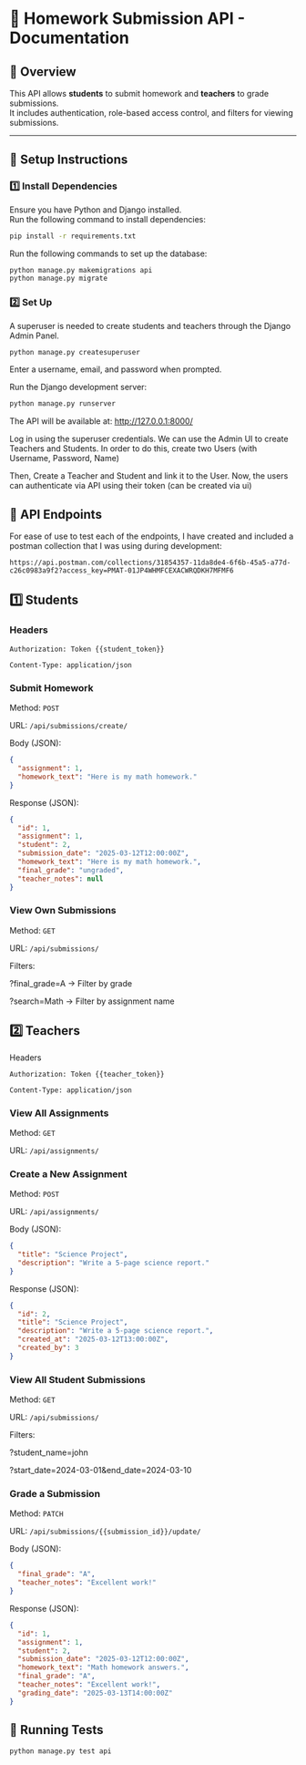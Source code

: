 # 📘 Homework Submission API - Documentation

## 📌 Overview

This API allows **students** to submit homework and **teachers** to grade submissions.  
It includes authentication, role-based access control, and filters for viewing submissions.

---

## 🚀 Setup Instructions

### **1️⃣ Install Dependencies**

Ensure you have Python and Django installed.  
Run the following command to install dependencies:

```sh
pip install -r requirements.txt
```

Run the following commands to set up the database:

```sh
python manage.py makemigrations api
python manage.py migrate
```

### **2️⃣ Set Up**

A superuser is needed to create students and teachers through the Django Admin Panel.

```sh
python manage.py createsuperuser
```

Enter a username, email, and password when prompted.

Run the Django development server:

```sh
python manage.py runserver
```

The API will be available at: http://127.0.0.1:8000/

Log in using the superuser credentials.
We can use the Admin UI to create Teachers and Students.
In order to do this, create two Users (with Username, Password, Name)

Then, Create a Teacher and Student and link it to the User.
Now, the users can authenticate via API using their token (can be created via ui)

## 📌 API Endpoints

For ease of use to test each of the endpoints, I have created and included a postman collection that I was using during development:

```
https://api.postman.com/collections/31854357-11da8de4-6f6b-45a5-a77d-c26c0983a9f2?access_key=PMAT-01JP4WHMFCEXACWRQDKH7MFMF6
```

## **1️⃣ Students**

### Headers

`Authorization: Token {{student_token}}`

`Content-Type: application/json`

### Submit Homework

Method: `POST`

URL: `/api/submissions/create/`

Body (JSON):

```json
{
  "assignment": 1,
  "homework_text": "Here is my math homework."
}
```

Response (JSON):

```json
{
  "id": 1,
  "assignment": 1,
  "student": 2,
  "submission_date": "2025-03-12T12:00:00Z",
  "homework_text": "Here is my math homework.",
  "final_grade": "ungraded",
  "teacher_notes": null
}
```

### View Own Submissions

Method: `GET`

URL: `/api/submissions/`

Filters:

?final_grade=A → Filter by grade

?search=Math → Filter by assignment name

## **2️⃣ Teachers**

Headers

`Authorization: Token {{teacher_token}}`

`Content-Type: application/json`

### View All Assignments

Method: `GET`

URL: `/api/assignments/`

### Create a New Assignment

Method: `POST`

URL: `/api/assignments/`

Body (JSON):

```json
{
  "title": "Science Project",
  "description": "Write a 5-page science report."
}
```

Response (JSON):

```json
{
  "id": 2,
  "title": "Science Project",
  "description": "Write a 5-page science report.",
  "created_at": "2025-03-12T13:00:00Z",
  "created_by": 3
}
```

### View All Student Submissions

Method: `GET`

URL: `/api/submissions/`

Filters:

?student_name=john

?start_date=2024-03-01&end_date=2024-03-10

### Grade a Submission

Method: `PATCH`

URL: `/api/submissions/{{submission_id}}/update/`

Body (JSON):

```json
{
  "final_grade": "A",
  "teacher_notes": "Excellent work!"
}
```

Response (JSON):

```json
{
  "id": 1,
  "assignment": 1,
  "student": 2,
  "submission_date": "2025-03-12T12:00:00Z",
  "homework_text": "Math homework answers.",
  "final_grade": "A",
  "teacher_notes": "Excellent work!",
  "grading_date": "2025-03-13T14:00:00Z"
}
```

## 🚀 Running Tests

```sh
python manage.py test api
```
